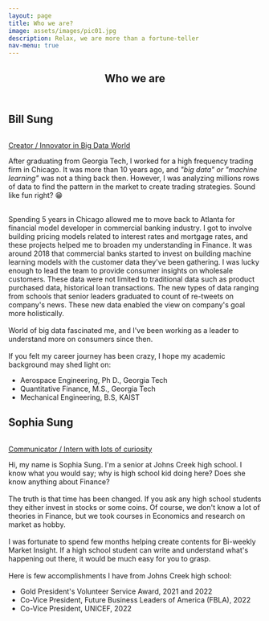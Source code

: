 ```yaml
---
layout: page
title: Who we are?
image: assets/images/pic01.jpg
description: Relax, we are more than a fortune-teller
nav-menu: true
---
```


<!-- Main -->
<div id="main" class="alt">

<!-- One -->
<section id="one">
	<div class="inner">
		<header class="major">
			<h1>Who we are</h1>
		</header>



<h2>Bill Sung</h2>
<p><span class="image left"><img src="{% link assets/images/bill.jpg %}" alt="" />
</span></p>
<p><u>Creator / Innovator in Big Data World</u></p>

After graduating from Georgia Tech, I worked for a high frequency trading firm in Chicago. It was more than 10 years ago, and <i>"big data" or "machine learning"</i> was not a thing back then.
However, I was analyzing millions rows of data to find the pattern in the market to create trading strategies. Sound like fun right? :grin: <br><br>  

Spending 5 years in Chicago allowed me to move back to Atlanta for financial model developer in commercial banking industry. I got to involve building pricing models related to interest rates and mortgage rates, and these projects helped me to broaden my understanding in Finance.
It was around 2018 that commercial banks started to invest on building machine learning models with the customer data they've been gathering. I was lucky enough to lead the team to provide consumer insights on wholesale customers. These data were not limited to traditional data such as product purchased data, historical loan transactions.
The new types of data ranging from schools that senior leaders graduated to count of re-tweets on company's news. These new data enabled the view on company's goal more holistically.
<br><br>
World of big data fascinated me, and I've been working as a leader to understand more on consumers since then.
<br><br>
If you felt my career journey has been crazy, I hope my academic background may shed light on:
<ul>
    <li>Aerospace Engineering, Ph D., Georgia Tech <img style='vertical-align:middle;' src="{% link assets/images/gt_small.png %}" alt="" /></li>
    <li>Quantitative Finance, M.S., Georgia Tech <img style='vertical-align:middle;' src="{% link assets/images/gt_small.png %}" alt="" /></li>
    <li>Mechanical Engineering, B.S, KAIST <img style='vertical-align:middle;' src="{% link assets/images/kaist_small.png %}" alt="" /></li>
</ul>

</div>
</section>

<section id="one">
	<div class="inner">

<h2 >Sophia Sung</h2>

<p><span class="image left"><img src="{% link assets/images/sop.jpg %}" alt="" /></span></p>
<p><u>Communicator / Intern with lots of curiosity</u></p>

Hi, my name is Sophia Sung. I'm a senior at Johns Creek high school. I know what you would say; why is high school kid doing here? Does she know anything about Finance?
<br><br>
The truth is that time has been changed. If you ask any high school students they either invest in stocks or some coins. Of course, we don't know a lot of theories in Finance, but we took courses in Economics and research on market as hobby.
<br><br>
I was fortunate to spend few months helping create contents for Bi-weekly Market Insight. If a high school student can write and understand what's happening out there, it would be much easy for you to grasp.
<br><br>
Here is few accomplishments I have from Johns Creek high school:
<ul>
    <li>Gold President's Volunteer Service Award, 2021 and 2022 </li>
    <li>Co-Vice President, Future Business Leaders of America (FBLA), 2022 </li>
    <li>Co-Vice President, UNICEF, 2022</li>
</ul>


</div>
</section>

